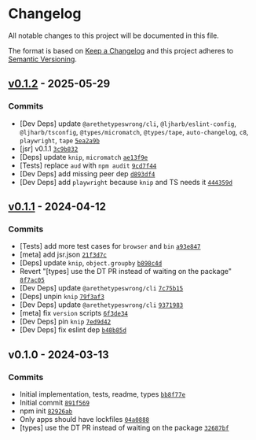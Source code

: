 # Changelog

All notable changes to this project will be documented in this file.

The format is based on [Keep a Changelog](https://keepachangelog.com/en/1.0.0/)
and this project adheres to [Semantic Versioning](https://semver.org/spec/v2.0.0.html).

## [v0.1.2](https://github.com/ljharb/unused-files/compare/v0.1.1...v0.1.2) - 2025-05-29

### Commits

- [Dev Deps] update `@arethetypeswrong/cli`, `@ljharb/eslint-config`, `@ljharb/tsconfig`, `@types/micromatch`, `@types/tape`, `auto-changelog`, `c8`, `playwright`, `tape` [`5ea2a9b`](https://github.com/ljharb/unused-files/commit/5ea2a9b60474033374e143a524b13dfeaeac3e9b)
- [jsr] v0.1.1 [`3c9b832`](https://github.com/ljharb/unused-files/commit/3c9b8326b3b3d203fea7467d80f2d39246f53c69)
- [Deps] update `knip`, `micromatch` [`ae13f9e`](https://github.com/ljharb/unused-files/commit/ae13f9e01ca10e7de50a11fb1af4c5a45a0c4ece)
- [Tests] replace `aud` with `npm audit` [`9cd7f44`](https://github.com/ljharb/unused-files/commit/9cd7f44ca05ae87d1be364113d732e897c622ddb)
- [Dev Deps] add missing peer dep [`d893df4`](https://github.com/ljharb/unused-files/commit/d893df4293dd7a73ba2cca2b0682e057a9b41416)
- [Dev Deps] add `playwright` because `knip` and TS needs it [`444359d`](https://github.com/ljharb/unused-files/commit/444359db8c78b4d15371c10aeacecebcc72c62f9)

## [v0.1.1](https://github.com/ljharb/unused-files/compare/v0.1.0...v0.1.1) - 2024-04-12

### Commits

- [Tests] add more test cases for `browser` and `bin` [`a93e847`](https://github.com/ljharb/unused-files/commit/a93e8473b8dad08f6498b47a4f9bd4440632cfb6)
- [meta] add jsr.json [`21f3d7c`](https://github.com/ljharb/unused-files/commit/21f3d7c74fb77b9ebba37589a085322c2d7f05e2)
- [Deps] update `knip`, `object.groupby` [`b898c4d`](https://github.com/ljharb/unused-files/commit/b898c4d45a5d3e946b6906d7eab7bffa73f125f3)
- Revert "[types] use the DT PR instead of waiting on the package" [`8f7ac05`](https://github.com/ljharb/unused-files/commit/8f7ac051180d98bc7950e002691367de00b52752)
- [Dev Deps] update `@arethetypeswrong/cli` [`7c75b15`](https://github.com/ljharb/unused-files/commit/7c75b15fac89bcf0273a59e013ea953c2568475b)
- [Deps] unpin `knip` [`79f3af3`](https://github.com/ljharb/unused-files/commit/79f3af39a58fb7019d25dba906548e7a85a6bd86)
- [Dev Deps] update `@arethetypeswrong/cli` [`9371983`](https://github.com/ljharb/unused-files/commit/9371983007a762de5601d6750e2e192f9f80e51a)
- [meta] fix `version` scripts [`6f3de34`](https://github.com/ljharb/unused-files/commit/6f3de34fe90cefec79b1f3553d2429433b2a9e12)
- [Dev Deps] pin `knip` [`7ed9d42`](https://github.com/ljharb/unused-files/commit/7ed9d4268e87f33fc2c57e077bff2567503b7c7a)
- [Dev Deps] fix eslint dep [`b48b85d`](https://github.com/ljharb/unused-files/commit/b48b85d787dc4bc481beb13fe87c872b6616102c)

## v0.1.0 - 2024-03-13

### Commits

- Initial implementation, tests, readme, types [`bb8f77e`](https://github.com/ljharb/unused-files/commit/bb8f77e0de26f496a1b31f93fc5d6cedf6b81c32)
- Initial commit [`891f569`](https://github.com/ljharb/unused-files/commit/891f56957344e97a98628b4b3c51bd9a4c617a78)
- npm init [`82926ab`](https://github.com/ljharb/unused-files/commit/82926ab583b8cdd4603ac92bd06461a32c5138be)
- Only apps should have lockfiles [`04a0888`](https://github.com/ljharb/unused-files/commit/04a088837dbc0f441c57b2244591454fd8b9e563)
- [types] use the DT PR instead of waiting on the package [`32687bf`](https://github.com/ljharb/unused-files/commit/32687bfa844a97e64ef0cf24abd20e806991f0d1)

